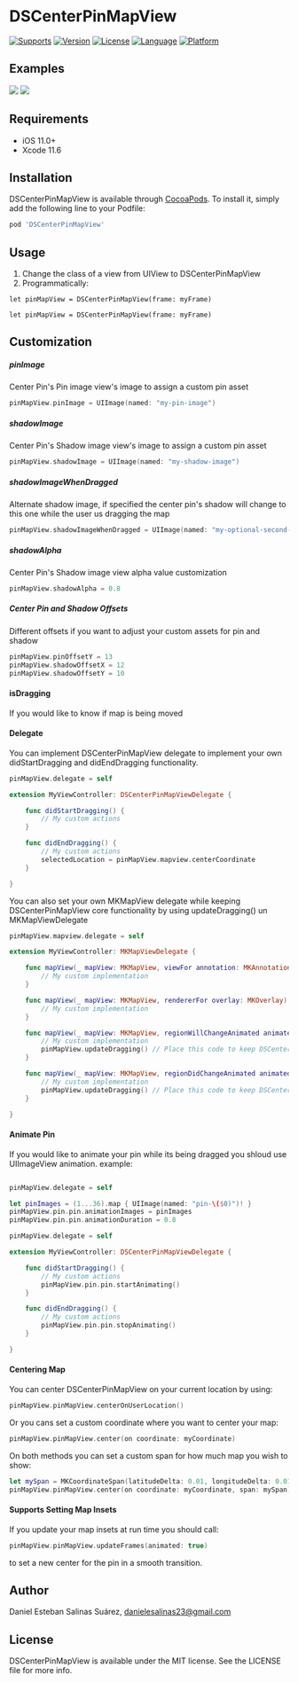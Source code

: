 # DSCenterPinMapView

[![Supports](https://img.shields.io/badge/supports-CocoaPods%20-green.svg?style=flat)]()
[![Version](https://img.shields.io/cocoapods/v/DSCenterPinMapView.svg?style=flat)](http://cocoapods.org/pods/DSCenterPinMapView)
[![License](https://img.shields.io/cocoapods/l/DSCenterPinMapView.svg?style=flat)](http://cocoapods.org/pods/DSCenterPinMapView)
[![Language](https://img.shields.io/badge/language-Swift-orange.svg?style=flat)]()
[![Platform](https://img.shields.io/cocoapods/p/DSCenterPinMapView.svg?style=flat)](http://cocoapods.org/pods/DSCenterPinMapView)
<br />

## Examples

 ![](/Screenshots/example.gif)  ![](/Screenshots/example_2.gif)

## Requirements
- iOS 11.0+
- Xcode 11.6

## Installation

DSCenterPinMapView is available through [CocoaPods](http://cocoapods.org). To install
it, simply add the following line to your Podfile:

```ruby
pod 'DSCenterPinMapView'
```
## Usage

1. Change the class of a view from UIView to DSCenterPinMapView 
2. Programmatically:

```
let pinMapView = DSCenterPinMapView(frame: myFrame)
```

```
let pinMapView = DSCenterPinMapView(frame: myFrame)
```

## Customization 

##### pinImage
Center Pin's Pin image view's image to assign a custom pin asset
```swift
pinMapView.pinImage = UIImage(named: "my-pin-image")
```

##### shadowImage
Center Pin's Shadow image view's image to assign a custom pin asset
```swift
pinMapView.shadowImage = UIImage(named: "my-shadow-image")
```

##### shadowImageWhenDragged
Alternate shadow image, if specified the center pin's shadow will change to this one while the user us dragging the map
```swift
pinMapView.shadowImageWhenDragged = UIImage(named: "my-optional-second-shadow-image")
```

##### shadowAlpha
Center Pin's Shadow image view alpha value customization
```swift
pinMapView.shadowAlpha = 0.8
```

##### Center Pin and Shadow Offsets
Different offsets if you want to adjust your custom assets for pin and shadow
```swift
pinMapView.pinOffsetY = 13
pinMapView.shadowOffsetX = 12
pinMapView.shadowOffsetY = 10
```

#### isDragging
If you would like to know if map is being moved

#### Delegate
You can implement DSCenterPinMapView delegate to implement your own didStartDragging and didEndDragging functionality.
```swift
pinMapView.delegate = self

extension MyViewController: DSCenterPinMapViewDelegate {

    func didStartDragging() {
        // My custom actions
    }

    func didEndDragging() {
        // My custom actions
        selectedLocation = pinMapView.mapview.centerCoordinate
    }

}

```

You can also set your own MKMapView delegate while keeping DSCenterPinMapView core functionality by using updateDragging() un MKMapViewDelegate
```swift
pinMapView.mapview.delegate = self

extension MyViewController: MKMapViewDelegate {

    func mapView(_ mapView: MKMapView, viewFor annotation: MKAnnotation) -> MKAnnotationView? {
        // My custom implementation
    }

    func mapView(_ mapView: MKMapView, rendererFor overlay: MKOverlay) -> MKOverlayRenderer {
        // My custom implementation
    }

    func mapView(_ mapView: MKMapView, regionWillChangeAnimated animated: Bool) {
        // My custom implementation
        pinMapView.updateDragging() // Place this code to keep DSCenterPinMapView delegate functionality
    }

    func mapView(_ mapView: MKMapView, regionDidChangeAnimated animated: Bool) {
        // My custom implementation
        pinMapView.updateDragging() // Place this code to keep DSCenterPinMapView delegate functionality
    }

}

```

#### Animate Pin
If you would like to animate your pin while its being dragged you shloud use UIImageView animation. example:
```swift

pinMapView.delegate = self

let pinImages = (1...36).map { UIImage(named: "pin-\($0)")! }
pinMapView.pin.pin.animationImages = pinImages
pinMapView.pin.pin.animationDuration = 0.8

pinMapView.delegate = self

extension MyViewController: DSCenterPinMapViewDelegate {

    func didStartDragging() {
        // My custom actions
        pinMapView.pin.pin.startAnimating()
    }

    func didEndDragging() {
        // My custom actions
        pinMapView.pin.pin.stopAnimating()
    }

}

```

#### Centering Map
You can center DSCenterPinMapView on your current location by using:
```swift
pinMapView.pinMapView.centerOnUserLocation()
```

Or you cans set a custom coordinate where you want to center your map:
```swift
pinMapView.pinMapView.center(on coordinate: myCoordinate)
```

On both methods you can set a custom span for how much map you wish to show:
```swift
let mySpan = MKCoordinateSpan(latitudeDelta: 0.01, longitudeDelta: 0.01)
pinMapView.pinMapView.center(on coordinate: myCoordinate, span: mySpan)
```

#### Supports Setting Map Insets
If you update your map insets at run time you should call:
```swift
pinMapView.pinMapView.updateFrames(animated: true)
```
to set a new center for the pin in a smooth transition.

## Author

Daniel Esteban Salinas Suárez, danielesalinas23@gmail.com

## License

DSCenterPinMapView is available under the MIT license. See the LICENSE file for more info.
